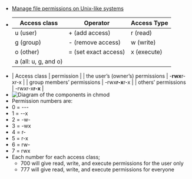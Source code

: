 - [Manage file permissions on Unix-like systems](https://kb.iu.edu/d/abdb)
- | Access class | Operator | Access Type |
  | ---- | ---- | ---- |
  | u (user) | + (add access) | r (read) |
  | g (group) | - (remove access) | w (write) |
  | o (other) | = (set exact access) | x (execute) |
  | a (all: u, g, and o)| | |
- | Access class | permission |
  | the user’s (owner’s) permissions | -**rwx**r-xr-x |
  | group members’ permissions | -rwx**r-x**r-x |
  | others’ permissions | -rwxr-x**r-x** |
- ![Diagram of the components in chmod](https://www.pluralsight.com/content/dam/pluralsight2/b2c-blog-files/seo-refresh/linux-file-permissions/Linux-File-Permissions-2.webp)
- Permission numbers are:
- 0 = ---
- 1 = --x
- 2 = -w-
- 3 = -wx
- 4 = r-
- 5 = r-x
- 6 = rw-
- 7 = rwx
- Each number for each access class;
	- 700 will give read, write, and execute permissions for the user only
	- 777 will give read, write, and execute permissions for everyone